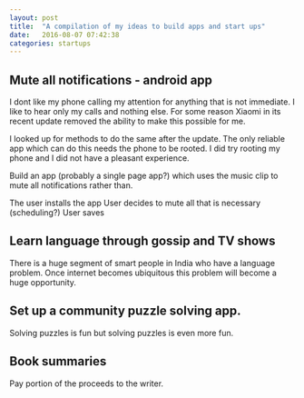 ```yaml
---
layout: post
title:  "A compilation of my ideas to build apps and start ups"
date:   2016-08-07 07:42:38
categories: startups
---
```


## Mute all notifications - android app
I dont like my phone calling my attention for anything that is not immediate.
I like to hear only my calls and nothing else. For some reason Xiaomi in its
recent update removed the ability to make this possible for me.

I looked up for methods to do the same after the update. The only reliable app
which can do this needs the phone to be rooted. I did try rooting my phone and
I did not have a pleasant experience.

Build an app (probably a single page app?) which uses the music clip to mute all
notifications rather than.

The user installs the app
User decides to mute all that is necessary (scheduling?)
User saves

## Learn language through gossip and TV shows
There is a huge segment of smart people in India who have a language problem.
Once internet becomes ubiquitous this problem will become a huge opportunity.

## Set up a community puzzle solving app.
Solving puzzles is fun but solving puzzles is even more fun.

## Book summaries
Pay portion of the proceeds to the writer.
